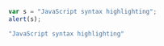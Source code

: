 ```javascript
var s = "JavaScript syntax highlighting";
alert(s);
```

```bash
"JavaScript syntax highlighting"
```